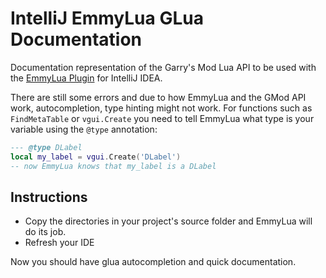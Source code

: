 # IntelliJ EmmyLua GLua Documentation

Documentation representation of the Garry's Mod Lua API to be used with the [EmmyLua Plugin](https://github.com/EmmyLua/IntelliJ-EmmyLua) for IntelliJ IDEA.

There are still some errors and due to how EmmyLua and the GMod API work, autocompletion, type hinting might not work. For functions such as `FindMetaTable` or `vgui.Create` you need to tell EmmyLua what type is your variable using the `@type` annotation:
```lua
--- @type DLabel
local my_label = vgui.Create('DLabel')
-- now EmmyLua knows that my_label is a DLabel
```

## Instructions
- Copy the directories in your project's source folder and EmmyLua will do its job.
- Refresh your IDE

Now you should have glua autocompletion and quick documentation.
